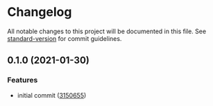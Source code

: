 # Changelog

All notable changes to this project will be documented in this file. See [standard-version](https://github.com/conventional-changelog/standard-version) for commit guidelines.

## 0.1.0 (2021-01-30)


### Features

* initial commit ([3150655](https://github.com/angeloashmore/ts-prismic/commit/31506554b57242c1d667fb12975a4a5596f25948))
